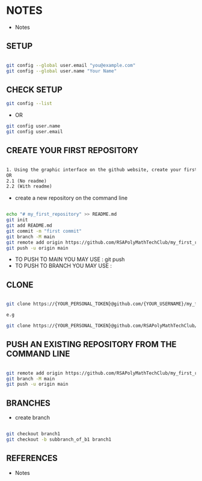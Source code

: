 # NOTES

- Notes

## SETUP

```bash

git config --global user.email "you@example.com"
git config --global user.name "Your Name"

```

## CHECK SETUP

```bash
git config --list
```

- OR

```bash
git config user.name
git config user.email

```

## CREATE YOUR FIRST REPOSITORY

```txt

1. Using the graphic interface on the github website, create your first repository.
OR
2.1 (No readme)
2.2 (With readme)

```

- create a new repository on the command line

```bash

echo "# my_first_repository" >> README.md
git init
git add README.md
git commit -m "first commit"
git branch -M main
git remote add origin https://github.com/RSAPolyMathTechClub/my_first_repository.git
git push -u origin main

```

- TO PUSH TO MAIN YOU MAY USE : git push
- TO PUSH TO BRANCH YOU MAY USE :  

## CLONE

```bash

git clone https://{YOUR_PERSONAL_TOKEN}@github.com/{YOUR_USERNAME}/my_first_repository.git

e.g

git clone https://{YOUR_PERSONAL_TOKEN}@github.com/RSAPolyMathTechClub/my_first_repository.git

```

## PUSH AN EXISTING REPOSITORY FROM THE COMMAND LINE

```bash

git remote add origin https://github.com/RSAPolyMathTechClub/my_first_repository.git
git branch -M main
git push -u origin main

```

## BRANCHES

- create branch

```bash

git checkout branch1
git checkout -b subbranch_of_b1 branch1

```

## REFERENCES

- Notes
